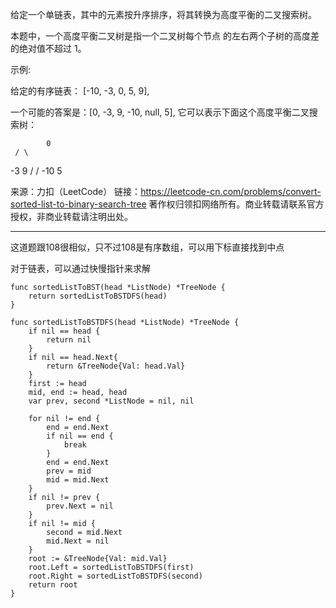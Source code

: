 给定一个单链表，其中的元素按升序排序，将其转换为高度平衡的二叉搜索树。

本题中，一个高度平衡二叉树是指一个二叉树每个节点 的左右两个子树的高度差的绝对值不超过 1。

示例:

给定的有序链表： [-10, -3, 0, 5, 9],

一个可能的答案是：[0, -3, 9, -10, null, 5], 它可以表示下面这个高度平衡二叉搜索树：
      
			0
     / \
   -3   9
   /   /
 -10  5

来源：力扣（LeetCode） 链接：<https://leetcode-cn.com/problems/convert-sorted-list-to-binary-search-tree> 著作权归领扣网络所有。商业转载请联系官方授权，非商业转载请注明出处。

--------------------------------------------------------------------------------

这道题跟108很相似，只不过108是有序数组，可以用下标直接找到中点

对于链表，可以通过快慢指针来求解

```golang
func sortedListToBST(head *ListNode) *TreeNode {
    return sortedListToBSTDFS(head)
}

func sortedListToBSTDFS(head *ListNode) *TreeNode {
    if nil == head {
        return nil
    }
    if nil == head.Next{
        return &TreeNode{Val: head.Val}
    }
    first := head
    mid, end := head, head
    var prev, second *ListNode = nil, nil

    for nil != end {
        end = end.Next
        if nil == end {
            break
        }
        end = end.Next
        prev = mid
        mid = mid.Next
    }
    if nil != prev {
        prev.Next = nil
    }
    if nil != mid {
        second = mid.Next
        mid.Next = nil
    }
    root := &TreeNode{Val: mid.Val}
    root.Left = sortedListToBSTDFS(first)
    root.Right = sortedListToBSTDFS(second)
    return root
}
```
